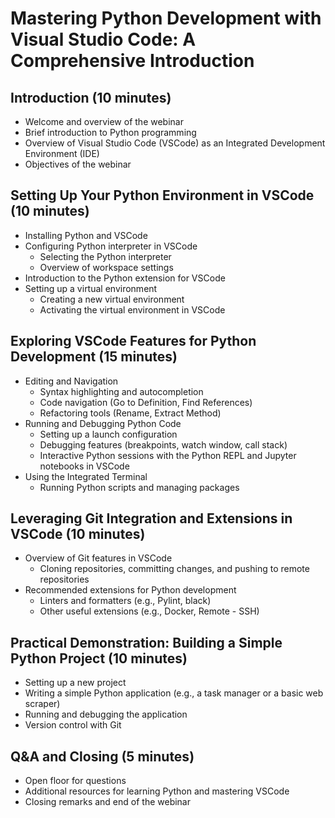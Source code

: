 # Mastering Python Development with Visual Studio Code: A Comprehensive Introduction

## Introduction (10 minutes)
- Welcome and overview of the webinar
- Brief introduction to Python programming
- Overview of Visual Studio Code (VSCode) as an Integrated Development Environment (IDE)
- Objectives of the webinar

## Setting Up Your Python Environment in VSCode (10 minutes)
- Installing Python and VSCode
- Configuring Python interpreter in VSCode
  - Selecting the Python interpreter
  - Overview of workspace settings
- Introduction to the Python extension for VSCode
- Setting up a virtual environment
  - Creating a new virtual environment
  - Activating the virtual environment in VSCode

## Exploring VSCode Features for Python Development (15 minutes)
- Editing and Navigation
  - Syntax highlighting and autocompletion
  - Code navigation (Go to Definition, Find References)
  - Refactoring tools (Rename, Extract Method)
- Running and Debugging Python Code
  - Setting up a launch configuration
  - Debugging features (breakpoints, watch window, call stack)
  - Interactive Python sessions with the Python REPL and Jupyter notebooks in VSCode
- Using the Integrated Terminal
  - Running Python scripts and managing packages

## Leveraging Git Integration and Extensions in VSCode (10 minutes)
- Overview of Git features in VSCode
  - Cloning repositories, committing changes, and pushing to remote repositories
- Recommended extensions for Python development
  - Linters and formatters (e.g., Pylint, black)
  - Other useful extensions (e.g., Docker, Remote - SSH)

## Practical Demonstration: Building a Simple Python Project (10 minutes)
- Setting up a new project
- Writing a simple Python application (e.g., a task manager or a basic web scraper)
- Running and debugging the application
- Version control with Git

## Q&A and Closing (5 minutes)
- Open floor for questions
- Additional resources for learning Python and mastering VSCode
- Closing remarks and end of the webinar

